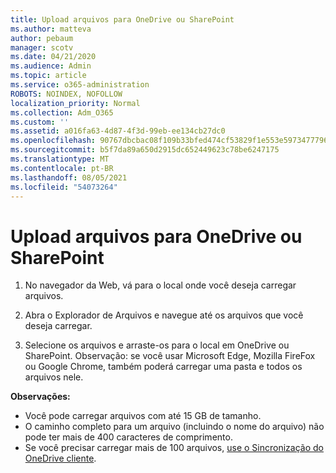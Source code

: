 ```yaml
---
title: Upload arquivos para OneDrive ou SharePoint
ms.author: matteva
author: pebaum
manager: scotv
ms.date: 04/21/2020
ms.audience: Admin
ms.topic: article
ms.service: o365-administration
ROBOTS: NOINDEX, NOFOLLOW
localization_priority: Normal
ms.collection: Adm_O365
ms.custom: ''
ms.assetid: a016fa63-4d87-4f3d-99eb-ee134cb27dc0
ms.openlocfilehash: 90767dbcbac08f109b33bfed474cf53829f1e553e5973477796b951acf5c8d28
ms.sourcegitcommit: b5f7da89a650d2915dc652449623c78be6247175
ms.translationtype: MT
ms.contentlocale: pt-BR
ms.lasthandoff: 08/05/2021
ms.locfileid: "54073264"
---
```

# <a name="upload-files-to-onedrive-or-sharepoint"></a>Upload arquivos para OneDrive ou SharePoint

1. No navegador da Web, vá para o local onde você deseja carregar arquivos.
    
2. Abra o Explorador de Arquivos e navegue até os arquivos que você deseja carregar.
    
3. Selecione os arquivos e arraste-os para o local em OneDrive ou SharePoint. Observação: se você usar Microsoft Edge, Mozilla FireFox ou Google Chrome, também poderá carregar uma pasta e todos os arquivos nele.
    
**Observações:**
- Você pode carregar arquivos com até 15 GB de tamanho. 
- O caminho completo para um arquivo (incluindo o nome do arquivo) não pode ter mais de 400 caracteres de comprimento. 
- Se você precisar carregar mais de 100 arquivos, [use o Sincronização do OneDrive cliente](https://go.microsoft.com/fwlink/?linkid=866427). 
  


